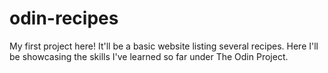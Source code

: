 # odin-recipes
My first project here!
It'll be a basic website listing several recipes.
Here I'll be showcasing the skills I've learned so far under The Odin Project.
